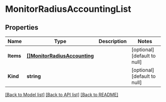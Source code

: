# MonitorRadiusAccountingList

## Properties
Name | Type | Description | Notes
------------ | ------------- | ------------- | -------------
**Items** | [**[]MonitorRadiusAccounting**](monitor_radiusAccounting.md) |  | [optional] [default to null]
**Kind** | **string** |  | [optional] [default to null]

[[Back to Model list]](../README.md#documentation-for-models) [[Back to API list]](../README.md#documentation-for-api-endpoints) [[Back to README]](../README.md)



